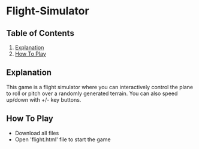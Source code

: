 # Flight-Simulator

## Table of Contents
1. [Explanation](#explanation)
2. [How To Play](#how-to-play)

## Explanation

This game is a flight simulator where you can interactively control the plane to roll or pitch over a randomly generated terrain. You can also speed up/down with +/- key buttons. 

## How To Play
- Download all files 
- Open 'flight.html' file to start the game


